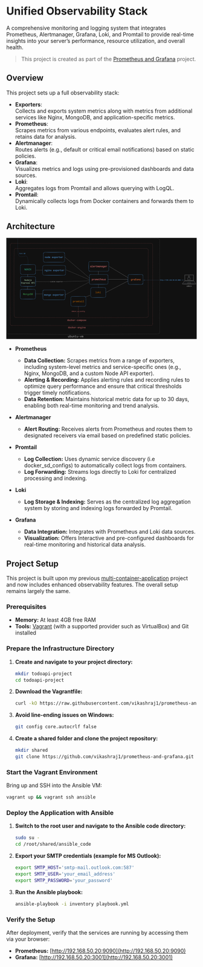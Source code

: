 # Unified Observability Stack

A comprehensive monitoring and logging system that integrates Prometheus, Alertmanager, Grafana, Loki, and Promtail to provide real-time insights into your server’s performance, resource utilization, and overall health.

> This project is created as part of the [Prometheus and Grafana](https://roadmap.sh/projects/monitoring) project.

## Overview

This project sets up a full observability stack:

- **Exporters**:  
  Collects and exports system metrics along with metrics from additional services like Nginx, MongoDB, and application-specific metrics.
- **Prometheus**:  
  Scrapes metrics from various endpoints, evaluates alert rules, and retains data for analysis.
- **Alertmanager**:  
  Routes alerts (e.g., default or critical email notifications) based on static policies.
- **Grafana**:  
  Visualizes metrics and logs using pre-provisioned dashboards and data sources.
- **Loki**:  
  Aggregates logs from Promtail and allows querying with LogQL.
- **Promtail**:  
  Dynamically collects logs from Docker containers and forwards them to Loki.

## Architecture

![arch_img](./project-architecture.png)

- **Prometheus**  
  - **Data Collection:** Scrapes metrics from a range of exporters, including system-level metrics and service-specific ones (e.g., Nginx, MongoDB, and a custom Node API exporter).  
  - **Alerting & Recording:** Applies alerting rules and recording rules to optimize query performance and ensure that critical thresholds trigger timely notifications.  
  - **Data Retention:** Maintains historical metric data for up to 30 days, enabling both real-time monitoring and trend analysis.

- **Alertmanager**  
  - **Alert Routing:** Receives alerts from Prometheus and routes them to designated receivers via email based on predefined static policies.

- **Promtail**  
  - **Log Collection:** Uses dynamic service discovery (i.e docker_sd_configs) to automatically collect logs from containers.
  - **Log Forwarding:** Streams logs directly to Loki for centralized processing and indexing.

- **Loki**  
  - **Log Storage & Indexing:** Serves as the centralized log aggregation system by storing and indexing logs forwarded by Promtail.  

- **Grafana**  
  - **Data Integration:** Integrates with Prometheus and Loki data sources.
  - **Visualization:** Offers Interactive and pre-configured dashboards for real-time monitoring and historical data analysis.


## Project Setup

This project is built upon my previous [multi-container-application](https://github.com/vikashraj1/multi-container-application.git) project and now includes enhanced observability features. The overall setup remains largely the same.


### Prerequisites

- **Memory:** At least 4GB free RAM
- **Tools:** [Vagrant](https://www.vagrantup.com/) (with a supported provider such as VirtualBox) and Git installed


### Prepare the Infrastructure Directory

1. **Create and navigate to your project directory:**

   ```bash
   mkdir todoapi-project
   cd todoapi-project
   ```

2. **Download the Vagrantfile:**

   ```bash
   curl -kO https://raw.githubusercontent.com/vikashraj1/prometheus-and-grafana/refs/heads/main/Infra/vagrant/Vagrantfile
   ```

3. **Avoid line-ending issues on Windows:**

   ```bash
   git config core.autocrlf false
   ```

4. **Create a shared folder and clone the project repository:**

   ```bash
   mkdir shared
   git clone https://github.com/vikashraj1/prometheus-and-grafana.git shared
   ```


### Start the Vagrant Environment

Bring up and SSH into the Ansible VM:

```bash
vagrant up && vagrant ssh ansible
```


### Deploy the Application with Ansible

1. **Switch to the root user and navigate to the Ansible code directory:**

   ```bash
   sudo su -
   cd /root/shared/ansible_code
   ```

2. **Export your SMTP credentials (example for MS Outlook):**

   ```bash
   export SMTP_HOST='smtp-mail.outlook.com:587'
   export SMTP_USER='your_email_address'
   export SMTP_PASSWORD='your_password'
   ```

3. **Run the Ansible playbook:**

   ```bash
   ansible-playbook -i inventory playbook.yml
   ```

### Verify the Setup

After deployment, verify that the services are running by accessing them via your browser:

- **Prometheus:** [http://192.168.50.20:9090](http://192.168.50.20:9090)
- **Grafana:** [http://192.168.50.20:3001](http://192.168.50.20:3001)
